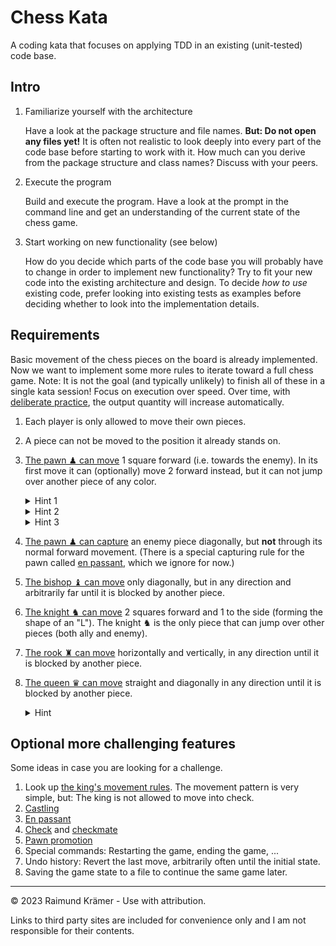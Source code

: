 # Chess Kata

A coding kata that focuses on applying TDD in an existing (unit-tested) code base.

## Intro

1. Familiarize yourself with the architecture
   
   Have a look at the package structure and file names. **But: Do not open any files yet!** It is often not realistic to look deeply into every part of the code base before starting to work with it. How much can you derive from the package structure and class names? Discuss with your peers.

1. Execute the program

   Build and execute the program. Have a look at the prompt in the command line and get an understanding of the current state of the chess game.

1. Start working on new functionality (see below)
   
   How do you decide which parts of the code base you will probably have to change in order to implement new functionality? Try to fit your new code into the existing architecture and design. To decide *how to use* existing code, prefer looking into existing tests as examples before deciding whether to look into the implementation details.

## Requirements

Basic movement of the chess pieces on the board is already implemented. Now we want to implement some more rules to iterate toward a full chess game. Note: It is not the goal (and typically unlikely) to finish all of these in a single kata session! Focus on execution over speed. Over time, with [deliberate practice](https://en.wikipedia.org/wiki/Practice_(learning_method)#Deliberate_practice), the output quantity will increase automatically.

1. Each player is only allowed to move their own pieces.
1. A piece can not be moved to the position it already stands on.
1. [The pawn ♟︎ can move](https://en.wikipedia.org/wiki/Pawn_(chess)#Placement_and_movement) 1 square forward (i.e. towards the enemy). In its first move it can (optionally) move 2 forward instead, but it can not jump over another piece of any color.
   <details>
   <summary>Hint 1</summary>
   In this architecture, who is logically responsible for knowing how the pawn is allowed to move? We want to hide this detail within an object and not make it publically accessible. We also do not want to repeat the information. We might be tempted to put that knowledge into a `Pawn` class somewhere, but at second glance, this might not be the right choice. Who decides whether a move is legal?
   </details>
   <details>
   <summary>Hint 2</summary>
   Do we need to track somehow whether a pawn has already moved, or is there a simpler way?
   </details>
   <details>
   <summary>Hint 3</summary>
   The pawn can move 1 forward. In its first move it can optionally move 2 forward; but it cannot jump over another piece. It captures diagonally (see below). Is this all the same rule, or are they more (3? 4?) rules? Discuss!
   </details>
1. [The pawn ♟︎ can capture](https://en.wikipedia.org/wiki/Pawn_(chess)#Capturing) an enemy piece diagonally, but **not** through its normal forward movement. (There is a special capturing rule for the pawn called [en passant](https://en.wikipedia.org/wiki/En_passant), which we ignore for now.)
1. [The bishop ♝ can move](https://en.wikipedia.org/wiki/Bishop_(chess)#Placement_and_movement) only diagonally, but in any direction and arbitrarily far until it is blocked by another piece.
1. [The knight ♞ can move](https://en.wikipedia.org/wiki/Knight_(chess)#Movement) 2 squares forward and 1 to the side (forming the shape of an "L"). The knight ♞ is the only piece that can jump over other pieces (both ally and enemy).
1. [The rook ♜ can move](https://en.wikipedia.org/wiki/Rook_(chess)#Placement_and_movement) horizontally and vertically, in any direction until it is blocked by another piece.
1. [The queen ♛ can move](https://en.wikipedia.org/wiki/Queen_(chess)#Placement_and_movement) straight and diagonally in any direction until it is blocked by another piece.
   <details>
   <summary>Hint</summary>
   At this point, you might be tempted to reuse some code from the bishop's and the rook's movement patterns; possibly even make use of inheritance for code reuse. Carefully weigh the trade-off between coupling and reusing a few lines of code that are otherwise independent, conceptually unrelated, relatively simple, and unit-tested. Often it is worth it having similar pieces of code that do not depend on each other and are independently unit tested. There is an important difference between duplication of code that does and means the same, and code that works similarly but is conceptually different.
   
   Otherwise, where do we stop? "The queen moves like the rook and the bishop combined. But the rook moves like the king, only repeated. The king moves like the pawn, but in every direction. The knight moves like the pawn in its first move, but in every direction, followed by a move of the king, but to the side."

   Further reading:
   [[1](https://softwareengineering.stackexchange.com/a/300061/195641)]
   [[2](https://verraes.net/2014/08/dry-is-about-knowledge/)]
   [[3](https://blog.ploeh.dk/2014/08/07/why-dry/)]
   [[4](https://sandimetz.com/blog/2016/1/20/the-wrong-abstraction)]
   [[5](https://www.deconstructconf.com/2019/dan-abramov-the-wet-codebase)]
   [[6](https://www.goodreads.com/quotes/9579416-but-there-are-different-kinds-of-duplication-there-is-true)]
   [[7](https://anthonysciamanna.com/2018/07/28/the-dry-principle-and-incidental-duplication.html)]
   [[8](https://www.justsoftwaresolutions.co.uk/design/duplication.html)]
   </details>

## Optional more challenging features

Some ideas in case you are looking for a challenge.

1. Look up [the king's movement rules](https://en.wikipedia.org/wiki/King_(chess)). The movement pattern is very simple, but: The king is not allowed to move into check.
1. [Castling](https://en.wikipedia.org/wiki/Castling)
1. [En passant](https://en.wikipedia.org/wiki/En_passant)
1. [Check](https://en.wikipedia.org/wiki/Check_(chess)) and [checkmate](https://en.wikipedia.org/wiki/Checkmate)
1. [Pawn promotion](https://en.wikipedia.org/wiki/Promotion_(chess))
1. Special commands: Restarting the game, ending the game, ...
1. Undo history: Revert the last move, arbitrarily often until the initial state.
1. Saving the game state to a file to continue the same game later.
___

© 2023 Raimund Krämer - Use with attribution.

Links to third party sites are included for convenience only and I am not responsible for their contents.

